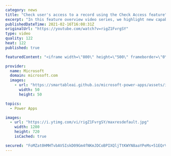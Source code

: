 ```yaml
---
category: news
title: "Check user's access to a record using the Check Access feature"
excerpt: "In this feature overview video series, we highlight new capabilities included in the latest update to Microsoft Power Apps.  This featured product update to Power Apps highlights check access, a new record level security feature admins can use to check and assign security roles.  Get the most out of"
publishedDateTime: 2021-02-16T16:08:31Z
originalUrl: "https://youtube.com/watch?v=rigZ1FvrgSY"
type: video
quality: 122
heat: 122
published: true

featuredContent: "<iframe width=\"800\" height=\"500\" frameborder=\"0\" src=\"https://www.youtube.com/embed/rigZ1FvrgSY\" allow=\"accelerometer; autoplay; encrypted-media; gyroscope; picture-in-picture\" allowfullscreen></iframe>"

provider:
  name: Microsoft
  domain: microsoft.com
  images:
    - url: "https://smartableai.github.io/microsoft-power-apps/assets/images/organizations/microsoft.com-50x50.jpg"
      width: 50
      height: 50

topics:
  - Power Apps

images:
  - url: "https://i.ytimg.com/vi/rigZ1FvrgSY/maxresdefault.jpg"
    width: 1280
    height: 720
    isCached: true

secured: "FoMZat0HMHTvbAVSIskD09Gm4fNKmJDCoBPIXQljTtKWYN8aaYPeMs+51EQrVnjUM2mu6aj7/q/t3b7GO8z1ABVShH0J/UeBvlOxqzRGNzInqu9yiXcC0U3CzFh/xhzhOikF3h42TRq2gsYFellswBX+Gr11fBnfYgT3SqENQOv2Lj6ELAB8pb+KSy1R0brP2yxvuO8FS1V5NwOaaJio7X+p6zg1deQhbYJI8KH2CI4QpUd6jDLcWvH6sSsfPaUjDaP8St2jwVe7/3BkJ3Gw9/zTU8an736Ke34qmieXc1i4knqUoSjR1VSPa+TbecaUZWeh1MBDxLd0xp8Gss2wNV9PWuWP+c6/Wxtcdo0ZtnlubpCKvT6r7GXflM1RXmzUGJwMKJDcPumBlNX749zbvK/+53hcrBVK51d/2FvQMG0=;RC9D3JQLcLFS0KYqkL71jw=="
---
```


